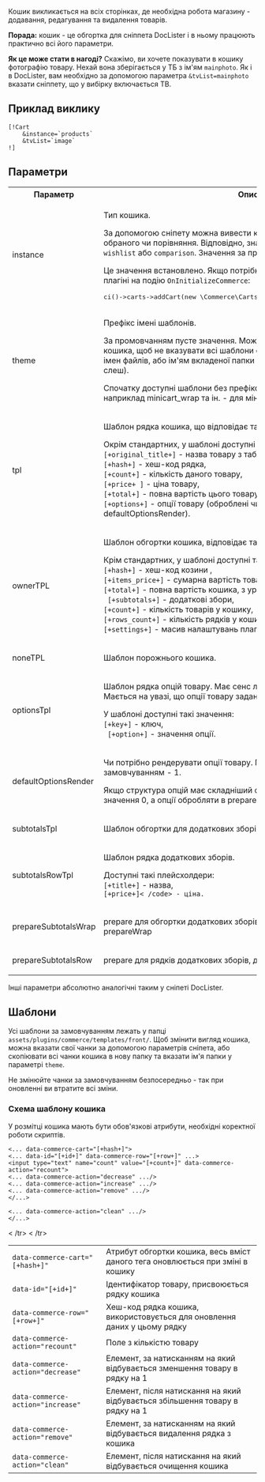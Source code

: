 Кошик викликається на всіх сторінках, де необхідна робота магазину - додавання, редагування та видалення товарів.

**Порада:** кошик - це обгортка для сніппета DocLister і в ньому працюють практично всі його параметри.

**Як це може стати в нагоді?**
Скажімо, ви хочете показувати в кошику фотографію товару. Нехай вона зберігається у ТБ з ім'ям `mainphoto`. Як і в DocLister, вам необхідно за допомогою параметра `&tvList=mainphoto` вказати сніппету, що у вибірку включається ТВ.

## Приклад виклику ##

````
[!Cart
    &instance=`products`
    &tvList=`image`
!]
````
## Параметри ##

<table>
<tr>
<th>Параметр</th>
<th>Опис</th>
</tr><tr>
<td>instance</td>
<td>
<p>Тип кошика.</p>
<p>За допомогою сніпету можна вивести кошик із товарами, або списки обраного чи порівняння. Відповідно, значення може бути <code>products</code>, <code>wishlist</code> або <code>comparison</code>. Значення за промовчанням - <code>products</code></p>
<p>Це значення встановлено. Якщо потрібні інші списки, їх можна створити в плагіні на подію <code>OnInitializeCommerce</code>:</p>
<pre>ci()->carts->addCart(new \Commerce\Carts\ProductsList($modx, 'listname')));</pre>
</td>
</tr><tr>
<td>theme</td>
<td>
<p>Префікс імені шаблонів.</p>
<p>За промовчанням пусте значення. Можна використовувати темизацію кошика, щоб не вказувати всі шаблони окремо. Може бути префіксом імен файлів, або ім'ям вкладеної папки (тоді в кінці потрібно вказати слеш).</p>
<p>Спочатку доступні шаблони без префіксу та з префіксом "mini", наприклад minicart_wrap та ін. - для мінікошика.</p></td>
</tr><tr>
<td>tpl</td>
<td><p>Шаблон рядка кошика, що відповідає такому ж параметру DocLister</p><p>Окрім стандартних, у шаблоні доступні наступні плейсхолдери:<br><code>[+original_title+]</code> - назва товару з таблиці site_content,<br><code>[+hash+]</code> - хеш-код рядка,<br><code>[+count+]</code> - кількість даного товару,<br><code>[+price+ ]</code> - ціна товару,<br><code>[+total+]</code> - повна вартість цього товару,<br><code>[+options+]</code> - опції товару (оброблені чи ні) , залежить від параметра defaultOptionsRender).</p></td>
</tr><tr>
<td>ownerTPL</td>
<td><p>Шаблон обгортки кошика, відповідає такому ж параметру DocLister</p><p>Крім стандартних, у шаблоні доступні такі плейсхолдери:<br><code>[+hash+]</code> - хеш-код козини ,<br><code>[+items_price+]</code> - сумарна вартість товарів,<br><code>[+total+]</code> - повна вартість кошика, з урахуванням додаткових зборів,<br><code> [+subtotals+]</code> - додаткові збори,<br><code>[+count+]</code> - кількість товарів у кошику,<br><code>[+rows_count+]</code> - кількість рядків у кошику,<br><code>[+settings+]</code> - масив налаштувань плагіна Commerce.</p></td>
</tr><tr>
<td>noneTPL</td>
<td><p>Шаблон порожнього кошика.</p></td>
</tr><tr>
<td>optionsTpl</td>
<td><p>Шаблон рядка опцій товару. Має сенс лише за &defaultOptionsRender=`1`. Мається на увазі, що опції товару задані як масив пар ключ => значення.</p><p>У шаблоні доступні такі значення:<br><code>[+key+]</code> - ключ,<br><code> [+option+]</code> - значення опції.</p></td>
</tr><tr>
<td>defaultOptionsRender</td>
<td><p>Чи потрібно рендерувати опції товару. Приймає значення 0 або 1, за замовчуванням - 1.</p><p>Якщо структура опцій має складніший формат, можна поставити значення 0, а опції обробляти в prepare.</p></td>
</tr><tr>
<td>subtotalsTpl</td>
<td><p>Шаблон обгортки для додаткових зборів.</p></td>
</tr><tr>
<td>subtotalsRowTpl</td>
<td><p>Шаблон рядка додаткових зборів.</p><p>Доступні такі плейсхолдери:<br><code>[+title+]</code> - назва,<br><code>[+price+]< /code> - ціна.</p></td>
</tr><tr>
<td>prepareSubtotalsWrap</td>
<td><p>prepare для обгортки додаткових зборів, дія аналогічна параметру prepareWrap</p></td>
</tr><tr>
<td>prepareSubtotalsRow</td>
<td><p>prepare для рядків додаткових зборів, дія аналогічна параметру prepare</p></td>
</tr>
</table>

Інші параметри абсолютно аналогічні таким у сніпеті DocLister.

## Шаблони ##
Усі шаблони за замовчуванням лежать у папці `assets/plugins/commerce/templates/front/`. Щоб змінити вигляд кошика, можна вказати свої чанки за допомогою параметрів сніпета, або скопіювати всі чанки кошика в нову папку та вказати ім'я папки у параметрі `theme`.

Не змінюйте чанки за замовчуванням безпосередньо - так при оновленні ви втратите всі зміни.

### Схема шаблону кошика ###

У розмітці кошика мають бути обов'язкові атрибути, необхідні коректної роботи скриптів.

````
<... data-commerce-cart="[+hash+]">
<... data-id="[+id+]" data-commerce-row="[+row+]" ...>
<input type="text" name="count" value="[+count+]" data-commerce-action="recount">
<... data-commerce-action="decrease" .../>
<... data-commerce-action="increase" .../>
<... data-commerce-action="remove" .../>
</...>

<... data-commerce-action="clean" .../>
</...>
````

<table width="100%">
<tr><td><code>data-commerce-cart="[+hash+]"</code></td><td>Атрибут обгортки кошика, весь вміст даного тега оновлюється при зміні в кошику</td>< /tr>
<tr><td><code>data-id="[+id+]"</code></td><td>Ідентифікатор товару, присвоюється рядку кошика</td></tr>
<tr><td><code>data-commerce-row="[+row+]"</code></td><td>Хеш-код рядка кошика, використовується для оновлення даних у цьому рядку</td>< /tr>
<tr><td><code>data-commerce-action="recount"</code></td><td>Поле з кількістю товару</td></tr>
<tr><td><code>data-commerce-action="decrease"</code></td><td>Елемент, за натисканням на який відбувається зменшення товару в рядку на 1</td></tr>
<tr><td><code>data-commerce-action="increase"</code></td><td>Елемент, після натискання на який відбувається збільшення товару в рядку на 1</td></tr>
<tr><td><code>data-commerce-action="remove"</code></td><td>Елемент, за натисканням на який відбувається видалення рядка з кошика</td></tr>
<tr><td><code>data-commerce-action="clean"</code></td><td>Елемент, після натискання на який відбувається очищення кошика</td></tr>
</table>
